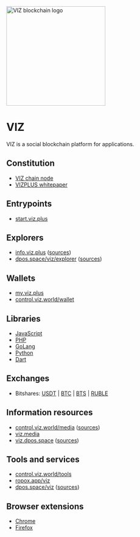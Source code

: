 <img width="260" src="https://control.viz.world/logo-with-symbol-anim.svg" alt="VIZ blockchain logo">

# VIZ
VIZ is a social blockchain platform for applications.

## Constitution
* [VIZ chain node](https://github.com/VIZ-Blockchain/viz-cpp-node)
* [VIZPLUS whitepaper](https://viz.media/vizplus-whitepaper/)

## Entrypoints
* [start.viz.plus](https://start.viz.plus)

## Explorers
* [info.viz.plus](https://translate.google.com/translate?sl=ru&tl=en&u=https://info.viz.plus) ([sources](https://github.com/vizplus/info-viz-plus))
* [dpos.space/viz/explorer](https://translate.google.com/translate?sl=ru&tl=en&u=https://dpos.space/viz/explorer) ([sources](https://github.com/denis-skripnik/dpos.space))

## Wallets
* [my.viz.plus](https://my.viz.plus)
* [control.viz.world/wallet](https://control.viz.world/wallet/)

## Libraries
* [JavaScript](https://github.com/VIZ-Blockchain/viz-js-lib)
* [PHP](https://github.com/t3ran13/php-graphene-node-client)
* [GoLang](https://github.com/VIZ-Blockchain/viz-go-lib)
* [Python](https://github.com/VIZ-Blockchain/viz-python-lib)
* [Dart](https://github.com/VizTower/viz-transaction)

## Exchanges
* Bitshares: [USDT](https://wallet.bitshares.org/#/market/XCHNG.VIZ_RUDEX.USDT) | [BTC](https://wallet.bitshares.org/#/market/XCHNG.VIZ_RUDEX.BTC) | [BTS](https://wallet.bitshares.org/#/market/XCHNG.VIZ_BTS) | [RUBLE](https://wallet.bitshares.org/#/market/XCHNG.VIZ_RUBLE)

## Information resources
* [control.viz.world/media](https://control.viz.world/media/tags/en/) ([sources](https://github.com/VIZ-Blockchain/viz-php-control-panel))
* [viz.media](https://translate.google.com/translate?sl=ru&tl=en&u=https://viz.media)
* [viz.dpos.space](https://translate.google.com/translate?sl=ru&tl=en&u=https://viz.dpos.space) ([sources](https://github.com/denis-skripnik/dpos.space))

## Tools and services
* [control.viz.world/tools](https://control.viz.world/tools/)
* [ropox.app/viz](https://ropox.app/viz/)
* [dpos.space/viz](https://translate.google.com/translate?sl=ru&tl=en&u=https://dpos.space/viz) ([sources](https://github.com/denis-skripnik/dpos.space))

## Browser extensions
* [Chrome](https://chrome.google.com/webstore/detail/vizonator/iehoehfkanaobnbldjfjfabbpaiiojnp)
* [Firefox](https://addons.mozilla.org/ru/firefox/addon/vizonator/)

